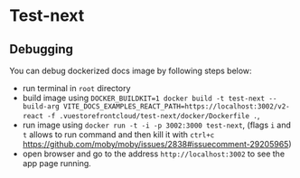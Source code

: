 # Test-next

## Debugging

You can debug dockerized docs image by following steps below:

- run terminal in `root` directory
- build image using `DOCKER_BUILDKIT=1 docker build -t test-next --build-arg VITE_DOCS_EXAMPLES_REACT_PATH=https://localhost:3002/v2-react -f .vuestorefrontcloud/test-next/docker/Dockerfile .`,
- run image using `docker run -t -i -p 3002:3000 test-next`, (flags `i` and `t` allows to run command and then kill it with `ctrl+c` https://github.com/moby/moby/issues/2838#issuecomment-29205965)
- open browser and go to the address `http://localhost:3002` to see the app page running.
